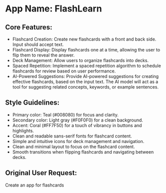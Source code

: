 # **App Name**: FlashLearn

## Core Features:

- Flashcard Creation: Create new flashcards with a front and back side. Input should accept text.
- Flashcard Display: Display flashcards one at a time, allowing the user to flip them to reveal the answer.
- Deck Management: Allow users to organize flashcards into decks.
- Spaced Repetition: Implement a spaced repetition algorithm to schedule flashcards for review based on user performance.
- AI-Powered Suggestions: Provide AI-powered suggestions for creating effective flashcards, based on the input text. The AI model will act as a tool for suggesting related concepts, keywords, or example sentences.

## Style Guidelines:

- Primary color: Teal (#008080) for focus and clarity.
- Secondary color: Light gray (#F0F0F0) for a clean background.
- Accent: Coral (#FF7F50) for a touch of vibrancy in buttons and highlights.
- Clean and readable sans-serif fonts for flashcard content.
- Simple and intuitive icons for deck management and navigation.
- Clean and minimal layout to focus on the flashcard content.
- Smooth transitions when flipping flashcards and navigating between decks.

## Original User Request:
Create an app for flashcards
  